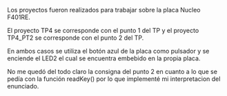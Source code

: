 Los proyectos fueron realizados para trabajar sobre la placa Nucleo F401RE. 

El proyecto TP4 se corresponde con el punto 1 del TP y el proyecto TP4_PT2 se corresponde con el punto 2 del TP. 

En ambos casos se utiliza el botón  azul de la placa como pulsador y se enciende el LED2 el cual se encuentra embebido en la propia placa. 

No me quedó del todo claro la consigna del punto 2 en cuanto a lo que se pedía con la función readKey() por lo que implementé mi interpretacion del enunciado.